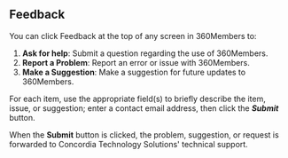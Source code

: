 ## Feedback

You can click Feedback at the top of any screen in 360Members to:

1.  **Ask for help**: Submit a question regarding the use of 360Members.
2.  **Report a Problem**: Report an error or issue with 360Members.
3.  **Make a Suggestion**: Make a suggestion for future updates to
    360Members.

For each item, use the appropriate field(s) to briefly describe the
item, issue, or suggestion; enter a contact email address, then click
the ***Submit*** button.

When the **Submit** button is clicked, the problem, suggestion, or
request is forwarded to Concordia Technology Solutions' technical
support.